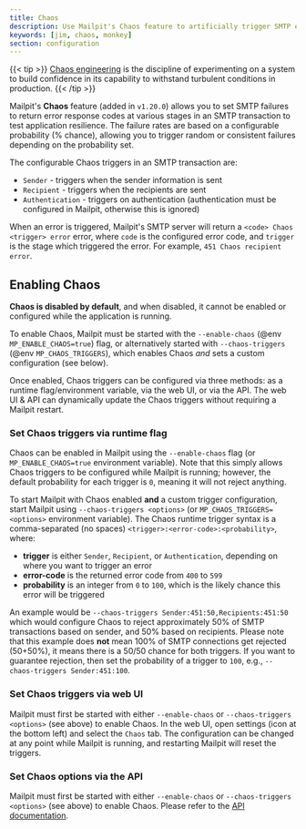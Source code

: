 ```yaml
---
title: Chaos
description: Use Mailpit's Chaos feature to artificially trigger SMTP errors to test application resilience
keywords: [jim, chaos, monkey]
section: configuration
---
```


{{< tip >}}
[Chaos engineering](https://en.wikipedia.org/wiki/Chaos_engineering) is the discipline of experimenting on a system to build confidence in its capability to withstand turbulent conditions in production.
{{< /tip >}}

Mailpit's **Chaos** feature (added in `v1.20.0`) allows you to set SMTP failures to return error response codes at various stages in an SMTP transaction to test application resilience. The failure rates are based on a configurable probability (% chance), allowing you to trigger random or consistent failures depending on the probability set.

The configurable Chaos triggers in an SMTP transaction are:

-   `Sender` - triggers when the sender information is sent
-   `Recipient` - triggers when the recipients are sent
-   `Authentication` - triggers on authentication (authentication must be configured in Mailpit, otherwise this is ignored)

When an error is triggered, Mailpit's SMTP server will return a `<code> Chaos <trigger> error` error, where `code` is the configured error code, and `trigger` is the stage which triggered the error. For example, `451 Chaos recipient error`.

## Enabling Chaos

**Chaos is disabled by default**, and when disabled, it cannot be enabled or configured while the application is running.

To enable Chaos, Mailpit must be started with the `--enable-chaos` (@env `MP_ENABLE_CHAOS=true`) flag, or alternatively started with `--chaos-triggers` (@env `MP_CHAOS_TRIGGERS`), which enables Chaos _and_ sets a custom configuration (see below).

Once enabled, Chaos triggers can be configured via three methods: as a runtime flag/environment variable, via the web UI, or via the API.
The web UI & API can dynamically update the Chaos triggers without requiring a Mailpit restart.

### Set Chaos triggers via runtime flag

Chaos can be enabled in Mailpit using the `--enable-chaos` flag (or `MP_ENABLE_CHAOS=true` environment variable). Note that this simply allows Chaos triggers to be configured while Mailpit is running; however, the default probability for each trigger is `0`, meaning it will not reject anything.

To start Mailpit with Chaos enabled **and** a custom trigger configuration, start Mailpit using `--chaos-triggers <options>` (or `MP_CHAOS_TRIGGERS=<options>` environment variable). The Chaos runtime trigger syntax is a comma-separated (no spaces) `<trigger>:<error-code>:<probability>`, where:

-   **trigger** is either `Sender`, `Recipient`, or `Authentication`, depending on where you want to trigger an error
-   **error-code** is the returned error code from `400` to `599`
-   **probability** is an integer from `0` to `100`, which is the likely chance this error will be triggered

An example would be `--chaos-triggers Sender:451:50,Recipients:451:50` which would configure Chaos to reject approximately 50% of SMTP transactions based on sender, and 50% based on recipients. Please note that this example does **not** mean 100% of SMTP connections get rejected (50+50%), it means there is a 50/50 chance for both triggers. If you want to guarantee rejection, then set the probability of a trigger to `100`, e.g., `--chaos-triggers Sender:451:100`.

### Set Chaos triggers via web UI

Mailpit must first be started with either `--enable-chaos` or `--chaos-triggers <options>` (see above) to enable Chaos. In the web UI, open settings (icon at the bottom left) and select the `Chaos` tab. The configuration can be changed at any point while Mailpit is running, and restarting Mailpit will reset the triggers.

### Set Chaos options via the API

Mailpit must first be started with either `--enable-chaos` or `--chaos-triggers <options>` (see above) to enable Chaos. Please refer to the [API documentation](../../api-v1/view.html#get-/api/v1/chaos).
